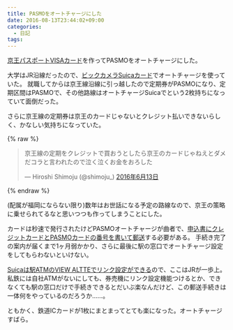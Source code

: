```yaml
---
title: PASMOをオートチャージにした
date: 2016-08-13T23:44:02+09:00
categories:
  - 日記
tags:
---
```


[京王パスポートVISAカード](http://www.keio-passport.co.jp/make/passport_visa.html)を作ってPASMOをオートチャージにした。

大学はJR沿線だったので、[ビックカメラSuicaカード](https://www.jreast.co.jp/card/first/bic/)でオートチャージを使っていた。
就職してからは京王線沿線に引っ越したので定期券がPASMOになり、定期区間はPASMOで、その他路線はオートチャージSuicaでという2枚持ちになっていて面倒だった。

さらに京王線の定期券は京王のカードじゃないとクレジット払いできないらしく、かなしい気持ちになっていた。

{% raw %}
<blockquote class="twitter-tweet" data-lang="ja"><p lang="ja" dir="ltr">京王線の定期をクレジットで買おうとしたら京王のカードじゃねえとダメだコラと言われたので泣く泣くお金をおろした</p>&mdash; Hiroshi Shimoju (@shimoju_) <a href="https://twitter.com/shimoju_/status/742144683384655872">2016年6月13日</a></blockquote>
<script async src="//platform.twitter.com/widgets.js" charset="utf-8"></script>
{% endraw %}

(配属が福岡にならない限り)数年はお世話になる予定の路線なので、京王の策略に乗せられてるなと思いつつも作ってしまうことにした。

カードは秒速で発行されたけどPASMOオートチャージが曲者で、[申込書にクレジットカードとPASMOカードの番号を書いて郵送](http://www.pasmo.co.jp/use/autocharge/application.html)する必要がある。
手続き完了の案内が届くまで1ヶ月弱かかり、さらに最後に駅の窓口でオートチャージ設定をしてもらわないといけない。

[Suicaは駅ATMのVIEW ALTTEでリンク設定ができる](https://www.jreast.co.jp/card/function/autocharge/use_suica.html)ので、ここはJRが一歩上。
私鉄には自社ATMがないにしても、券売機にリンク設定機能つけるとか、できなくても駅の窓口だけで手続きできるとだいぶ楽なんだけど、この郵送手続きは一体何をやっているのだろうか……。

ともかく、鉄道ICカードが1枚にまとまってとても楽になった。オートチャージすばら。
